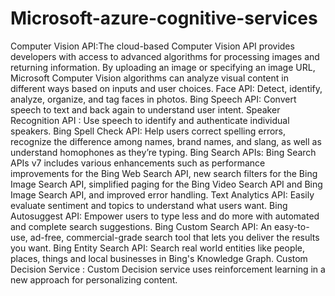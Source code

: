 # Microsoft-azure-cognitive-services
Computer Vision API:The cloud-based Computer Vision API provides developers with access to advanced algorithms for processing images and returning information. By uploading an image or specifying an image URL, Microsoft Computer Vision algorithms can analyze visual content in different ways based on inputs and user choices. Face API: Detect, identify, analyze, organize, and tag faces in photos. Bing Speech API: Convert speech to text and back again to understand user intent. Speaker Recognition API : Use speech to identify and authenticate individual speakers. Bing Spell Check API: Help users correct spelling errors, recognize the difference among names, brand names, and slang, as well as understand homophones as they’re typing. Bing Search APIs: Bing Search APIs v7 includes various enhancements such as performance improvements for the Bing Web Search API, new search filters for the Bing Image Search API, simplified paging for the Bing Video Search API and Bing Image Search API, and improved error handling. Text Analytics API: Easily evaluate sentiment and topics to understand what users want. Bing Autosuggest API: Empower users to type less and do more with automated and complete search suggestions. Bing Custom Search API: An easy-to-use, ad-free, commercial-grade search tool that lets you deliver the results you want. Bing Entity Search API: Search real world entities like people, places, things and local businesses in Bing's Knowledge Graph. Custom Decision Service : Custom Decision service uses reinforcement learning in a new approach for personalizing content.
